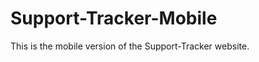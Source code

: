 Support-Tracker-Mobile
======================

This is the mobile version of the Support-Tracker website.